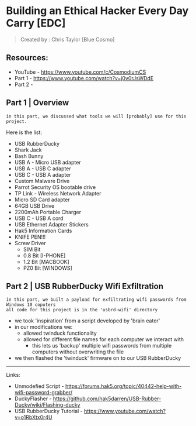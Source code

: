 # Building an Ethical Hacker Every Day Carry [EDC]
> Created by : Chris Taylor [Blue Cosmo]

## Resources:
- YouTube - https://www.youtube.com/c/CosmodiumCS
- Part 1 - https://www.youtube.com/watch?v=j0v0rJsWDdE 
- Part 2 - 

## Part 1 | Overview
```
in this part, we discussed what tools we will [probably] use for this project.
```
Here is the list:
- USB RubberDucky
- Shark Jack
- Bash Bunny
- USB A - Micro USB adapter
- USB A - USB C adapter
- USB C - USB A adapter
- Custom Malware Drive
- Parrot Security OS bootable drive
- TP Link - Wireless Network Adapter
- Micro SD Card adapter
- 64GB USB Drive
- 2200mAh Portable Charger
- USB C - USB A cord
- USB Ethernet Adapter Stickers
- Hak5 Information Cards
- KNIFE PEN!!!
- Screw Driver 
  - SIM Bit
  - 0.8 Bit [I-PHONE]
  - 1.2 Bit [MACBOOK]
  - PZ0 Bit [WINDOWS]

## Part 2 | USB RubberDucky Wifi Exfiltration
```
in this part, we built a payload for exfiltrating wifi passwords from Windows 10 coputers
all code for this project is in the 'usbrd-wifi' directory
```
- we took 'inspiration' from a script developed by 'brain eater'
- in our modifications we:
  - allowed twinduck functionality
  - allowed for different file names for each computer we interact with
    - this lets us 'backup' multiple wifi passwords from multiple computers without overwriting the file
- we then flashed the 'twinduck' firmware on to our USB RubberDucky
---
Links:
- Unmodefied Script - https://forums.hak5.org/topic/40442-help-with-wifi-password-grabber/
- DuckyFlasher - https://github.com/hak5darren/USB-Rubber-Ducky/wiki/Flashing-ducky 
- USB RubberDucky Tutorial - https://www.youtube.com/watch?v=o1RbXtx0r4U 
